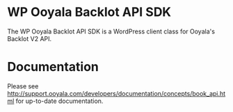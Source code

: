 WP Ooyala Backlot API SDK
=========================
The WP Ooyala Backlot API SDK is a WordPress client class for Ooyala's Backlot V2 API.

Documentation
=============

Please see http://support.ooyala.com/developers/documentation/concepts/book_api.html for up-to-date documentation.
